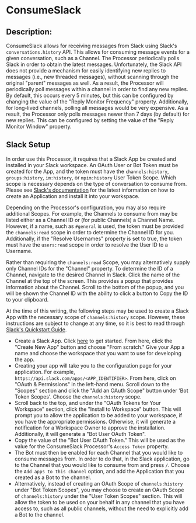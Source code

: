 <!--
  Licensed to the Apache Software Foundation (ASF) under one or more
  contributor license agreements.  See the NOTICE file distributed with
  this work for additional information regarding copyright ownership.
  The ASF licenses this file to You under the Apache License, Version 2.0
  (the "License"); you may not use this file except in compliance with
  the License.  You may obtain a copy of the License at
      http://www.apache.org/licenses/LICENSE-2.0
  Unless required by applicable law or agreed to in writing, software
  distributed under the License is distributed on an "AS IS" BASIS,
  WITHOUT WARRANTIES OR CONDITIONS OF ANY KIND, either express or implied.
  See the License for the specific language governing permissions and
  limitations under the License.
-->

# ConsumeSlack

## Description:

ConsumeSlack allows for receiving messages from Slack using Slack's `conversations.history` API. This allows for
consuming message events for a given conversation, such as a Channel. The Processor periodically polls Slack in order to
obtain the latest messages. Unfortunately, the Slack API does not provide a mechanism for easily identifying new replies
to messages (i.e., new threaded messages), without scanning through the original "parent" messages as well. As a result,
the Processor will periodically poll messages within a channel in order to find any new replies. By default, this occurs
every 5 minutes, but this can be configured by changing the value of the "Reply Monitor Frequency" property.
Additionally, for long-lived channels, polling all messages would be very expensive. As a result, the Processor only
polls messages newer than 7 days (by default) for new replies. This can be configured by setting the value of the "Reply
Monitor Window" property.

## Slack Setup

In order use this Processor, it requires that a Slack App be created and installed in your Slack workspace. An OAuth
User or Bot Token must be created for the App, and the token must have the `channels:history`, `groups:history`,
`im:history`, or `mpim:history` User Token Scope. Which scope is necessary depends on the type of conversation to
consume from. Please see [Slack's documentation](https://api.slack.com/start/quickstart) for the latest information on
how to create an Application and install it into your workspace.

Depending on the Processor's configuration, you may also require additional Scopes. For example, the Channels to consume
from may be listed either as a Channel ID or (for public Channels) a Channel Name. However, if a name, such as
`#general` is used, the token must be provided the `channels:read` scope in order to determine the Channel ID for you.
Additionally, if the "Resolve Usernames" property is set to true, the token must have the `users:read` scope in order to
resolve the User ID to a Username.

Rather than requiring the `channels:read` Scope, you may alternatively supply only Channel IDs for the "Channel"
property. To determine the ID of a Channel, navigate to the desired Channel in Slack. Click the name of the Channel at
the top of the screen. This provides a popup that provides information about the Channel. Scroll to the bottom of the
popup, and you will be shown the Channel ID with the ability to click a button to Copy the ID to your clipboard.

At the time of this writing, the following steps may be used to create a Slack App with the necessary scope of
`channels:history` scope. However, these instructions are subject to change at any time, so it is best to read
through [Slack's Quickstart Guide](https://api.slack.com/start/quickstart).

* Create a Slack App. Click [here](https://api.slack.com/apps) to get started. From here, click the "Create New App"
  button and choose "From scratch." Give your App a name and choose the workspace that you want to use for developing
  the app.
* Creating your app will take you to the configuration page for your application. For example,
  `https://api.slack.com/apps/<APP_IDENTIFIER>`. From here, click on "OAuth & Permissions" in the left-hand menu. Scroll
  down to the "Scopes" section and click the "Add an OAuth Scope" button under 'Bot Token Scopes'. Choose the
  `channels:history` scope.
* Scroll back to the top, and under the "OAuth Tokens for Your Workspace" section, click the "Install to Workspace"
  button. This will prompt you to allow the application to be added to your workspace, if you have the appropriate
  permissions. Otherwise, it will generate a notification for a Workspace Owner to approve the installation.
  Additionally, it will generate a "Bot User OAuth Token".
* Copy the value of the "Bot User OAuth Token." This will be used as the value for the ConsumeSlack Processor's
  `Access Token` property.
* The Bot must then be enabled for each Channel that you would like to consume messages from. In order to do that, in
  the Slack application, go to the Channel that you would like to consume from and press `/`. Choose the
  `Add apps to this channel` option, and add the Application that you created as a Bot to the channel.
* Alternatively, instead of creating an OAuth Scope of `channels:history` under "Bot Token Scopes", you may choose to
  create an OAuth Scope of `channels:history` under the "User Token Scopes" section. This will allow the token to be
  used on your behalf in any channel that you have access to, such as all public channels, without the need to
  explicitly add a Bot to the channel.